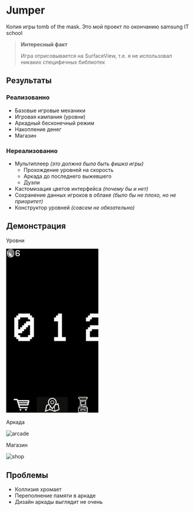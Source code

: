 # Jumper
Копия игры tomb of the mask. Это мой проект по окончанию samsung IT school

> **Интересный факт**
> 
> Игра отрисовывается на SurfaceView, т.е. я не использовал никаких специфичных библиотек

## Результаты
### Реализованно
* Базовые игровые механики
* Игровая кампания (уровни)
* Аркадный бесконечный режим
* Накопление денег
* Магазин

### Нереализованно
* Мультиплеер *(это должна была быть фишка игры)*
  * Прохождение уровней на скорость
  * Аркада до последнего выжевшего
  * Дуэли
* Кастомизация цветов интерфейса *(почему бы и нет)*
* Сохранение данных игроков в облаке *(было бы не плохо, но не приоритет)*
* Конструктор уровней *(совсем не обязательно)*

## Демонстрация
Уровни

<img src="/demo/Screen_recording_levels.gif" alt="level" width="250"/>

Аркада

<img src="/demo/Screen_recording_arcade.gif" alt="arcade" width="250"/>

Магазин

<img src="/demo/Screen_recording_shop.gif" alt="shop" width="250"/>

## Проблемы
* Коллизия хромает
* Переполнение памяти в аркаде
* Дизайн аркады выглядит не очень

